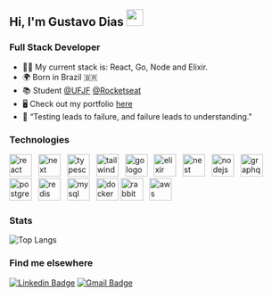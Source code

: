 ## **Hi, I'm Gustavo Dias** <img src="https://media.giphy.com/media/hvRJCLFzcasrR4ia7z/giphy.gif" width="30" >

### Full Stack Developer
* 👨‍💻 My current stack is: React, Go, Node and Elixir.
* 🌍 Born in Brazil 🇧🇷
* 📚  Student [@UFJF](https://www2.ufjf.br/ufjf/) [@Rocketseat](https://www.rocketseat.com.br/)
* 🖥️  Check out my portfolio [here](https://www.gustavodiasa.dev/)
* 🧪 “Testing leads to failure, and failure leads to understanding."

###  Technologies 
<div text-align="justify">  
  <img src="https://skillicons.dev/icons?i=react" height="40" alt="react logo"  />
  <img width="4" />
  <img src="https://skillicons.dev/icons?i=next" height="40" alt="next logo"  />
  <img width="4" />
  <img src="https://skillicons.dev/icons?i=typescript" height="40" alt="typescript logo" />
  <img width="4" />
  <img src="https://skillicons.dev/icons?i=tailwindcss" height="40" alt="tailwindcss logo"  />
  <img width="4" />

  <img src="https://skillicons.dev/icons?i=go" height="40" alt="go logo"  />
  <img width="4" />
  <img src="https://skillicons.dev/icons?i=elixir" height="40" alt="elixir logo"  />
  <img width="4" />
  <img src="https://skillicons.dev/icons?i=nest" height="40" alt="nest logo"  />
  <img width="4" />
  <img src="https://skillicons.dev/icons?i=nodejs" height="40" alt="nodejs logo"  />
  <img width="4" />
  
  <img src="https://skillicons.dev/icons?i=graphql" height="40" alt="graphql logo"  />
  <img width="4" />
  <img src="https://skillicons.dev/icons?i=postgres" height="40" alt="postgres logo"  />
  <img width="4" />
  <img src="https://skillicons.dev/icons?i=redis" height="40" alt="redis logo"  />
  <img width="4" />
  <img src="https://skillicons.dev/icons?i=mysql" height="40" alt="mysql logo"  />
  <img width="4" />
  <img src="https://skillicons.dev/icons?i=docker" height="40" alt="docker logo"  />
  <img src="https://skillicons.dev/icons?i=rabbitmq" height="40" alt="rabbitmq logo"  />
  <img width="4" />
  <img src="https://skillicons.dev/icons?i=aws" height="40" alt="aws logo"  />
  <img width="4" />
</div>

### Stats
![Top Langs](https://github-readme-stats.vercel.app/api/top-langs/?username=charmingruby&show_icons=true&theme=transparent&layout=compact)

### Find me elsewhere
[![Linkedin Badge](https://img.shields.io/badge/-Gustavo%20Dias21-20232A?style=for-the-badge&logo=Linkedin&logoColor=61DAFB&link=https://www.linkedin.com/in/gustavo-dias21/)](https://www.linkedin.com/in/gustavo-dias21/) 
[![Gmail Badge](https://img.shields.io/badge/-gustavodiasa2121@gmail.com-20232A?style=for-the-badge&logo=Gmail&logoColor=61DAFB&link=mailto:gustavodiasa2121@gmail.com)](gustavodiasa2121@gmail.com)

